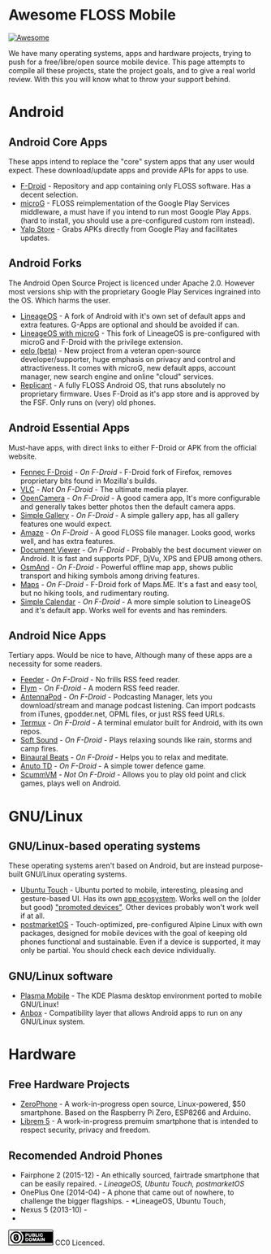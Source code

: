 # Awesome FLOSS Mobile

[![Awesome](https://awesome.re/badge.svg)](https://awesome.re)

We have many operating systems, apps and hardware projects, trying to push for a free/libre/open source mobile device. This page attempts to compile all these projects, state the project goals, and to give a real world review. With this you will know what to throw your support behind.

# Android

## Android Core Apps

These apps intend to replace the "core" system apps that any user would expect. These download/update apps and provide APIs for apps to use.

* [F-Droid](https://f-droid.org/) - Repository and app containing only FLOSS software. Has a decent selection.
* [microG](https://microg.org/) - FLOSS reimplementation of the Google Play Services middleware, a must have if you intend to run most Google Play Apps. (hard to install, you should use a pre-configured custom rom instead).
* [Yalp Store](https://f-droid.org/en/packages/com.github.yeriomin.yalpstore/) - Grabs APKs directly from Google Play and facilitates updates.

## Android Forks

The Android Open Source Project is licenced under Apache 2.0. However most versions ship with the proprietary Google Play Services ingrained into the OS. Which harms the user.

* [LineageOS](https://lineageos.org/) - A fork of Android with it's own set of default apps and extra features. G-Apps are optional and should be avoided if can.
* [LineageOS with microG](https://lineage.microg.org/) - This fork of LineageOS is pre-configured with microG and F-Droid with the privilege extension.
* [eelo (beta)](https://e.foundation/) - New project from a veteran open-source developer/supporter, huge emphasis on privacy and control and attractiveness. It comes with microG, new default apps, account manager, new search engine and online "cloud" services.
* [Replicant](https://www.replicant.us/) - A fully FLOSS Android OS, that runs absolutely no proprietary firmware. Uses F-Droid as it's app store and is approved by the FSF. Only runs on (very) old phones.

## Android Essential Apps

Must-have apps, with direct links to either F-Droid or APK from the official website.

* [Fennec F-Droid](https://f-droid.org/packages/org.mozilla.fennec_fdroid/) - *On F-Droid* - F-Droid fork of Firefox, removes proprietary bits found in Mozilla's builds.
* [VLC](https://www.videolan.org/vlc/download-android.html) - *Not On F-Droid* - The ultimate media player.
* [OpenCamera](https://f-droid.org/packages/net.sourceforge.opencamera/) - *On F-Droid* - A good camera app, It's more configurable and generally takes better photos then the default camera apps.
* [Simple Gallery](https://f-droid.org/en/packages/com.simplemobiletools.gallery/) - *On F-Droid* - A simple gallery app, has all gallery features one would expect.
* [Amaze](https://f-droid.org/en/packages/com.amaze.filemanager/) - *On F-Droid* - A good FLOSS file manager. Looks good, works well, and has extra features.
* [Document Viewer](https://f-droid.org/en/packages/org.sufficientlysecure.viewer/) - *On F-Droid* - Probably the best document viewer on Android. It is fast and supports PDF, DjVu, XPS and EPUB among others.
* [OsmAnd](https://f-droid.org/en/packages/net.osmand.plus/) - *On F-Droid* - Powerful offline map app, shows public transport and hiking symbols among driving features.
* [Maps](https://f-droid.org/en/packages/com.github.axet.maps/) - *On F-Droid* - F-Droid fork of Maps.ME. It's a fast and easy tool, but no hiking tools, and rudimentary routing.
* [Simple Calendar](https://f-droid.org/en/packages/com.simplemobiletools.calendar/) - *On F-Droid* - A more simple solution to LineageOS and it's default app. Works well for events and has reminders.

## Android Nice Apps

Tertiary apps. Would be nice to have, Although many of these apps are a necessity for some readers.

* [Feeder](https://f-droid.org/en/packages/com.nononsenseapps.feeder/) - *On F-Droid* - No frills RSS feed reader.
* [Flym](https://f-droid.org/en/packages/net.frju.flym/) - *On F-Droid* - A modern RSS feed reader.
* [AntennaPod](https://f-droid.org/packages/de.danoeh.antennapod/) - *On F-Droid* - Podcasting Manager, lets you download/stream and manage podcast listening. Can import podcasts from iTunes, gpodder.net, OPML files, or just RSS feed URLs.
* [Termux](https://f-droid.org/en/packages/com.termux/) - *On F-Droid* - A terminal emulator built for Android, with its own repos.
* [Soft Sound](https://f-droid.org/en/packages/org.mcxa.softsound/) - *On F-Droid* - Plays relaxing sounds like rain, storms and camp fires.
* [Binaural Beats](https://f-droid.org/en/packages/com.github.axet.binauralbeats/) - *On F-Droid* - Helps you to relax and meditate.
* [Anuto TD](https://f-droid.org/en/packages/ch.logixisland.anuto/) - *On F-Droid* - A simple tower defence game.
* [ScummVM](https://www.scummvm.org/) - *Not On F-Droid* - Allows you to play old point and click games, plays well on Android.

# GNU/Linux

## GNU/Linux-based operating systems

These operating systems aren't based on Android, but are instead purpose-built GNU/Linux operating systems.

* [Ubuntu Touch](https://ubuntu-touch.io/) - Ubuntu ported to mobile, interesting, pleasing and gesture-based UI. Has its own [app ecosystem](https://open-store.io/). Works well on the (older but good) ["promoted devices"](https://ubports.com/devices/promoted-devices). Other devices probably won't work well if at all.
* [postmarketOS](https://postmarketos.org/) - Touch-optimized, pre-configured Alpine Linux with own packages, designed for mobile devices with the goal of keeping old phones functional and sustainable. Even if a device is supported, it may only be partial. You should check each device individually.

## GNU/Linux software

* [Plasma Mobile](https://www.plasma-mobile.org/) - The KDE Plasma desktop environment ported to mobile GNU/Linux!
* [Anbox](https://anbox.io/) - Compatibility layer that allows Android apps to run on any GNU/Linux system.

# Hardware

## Free Hardware Projects

* [ZeroPhone](https://www.crowdsupply.com/arsenijs/zerophone) - A work-in-progress open source, Linux-powered, $50 smartphone. Based on the Raspberry Pi Zero, ESP8266 and Arduino.
* [Librem 5](https://puri.sm/products/librem-5/) - A work-in-progress premuim smartphone that is intended to respect security, privacy and freedom.

## Recomended Android Phones

* Fairphone 2 (2015-12) - An ethically sourced, fairtrade smartphone that can be easily repaired. - *LineageOS, Ubuntu Touch, postmarketOS*
* OnePlus One (2014-04) - A phone that came out of nowhere, to challenge the bigger flagships. - *LineageOS, Ubuntu Touch, 
* Nexus 5 (2013-10) - 
*

![Public Domain (CC0)](pd.png) CC0 Licenced.